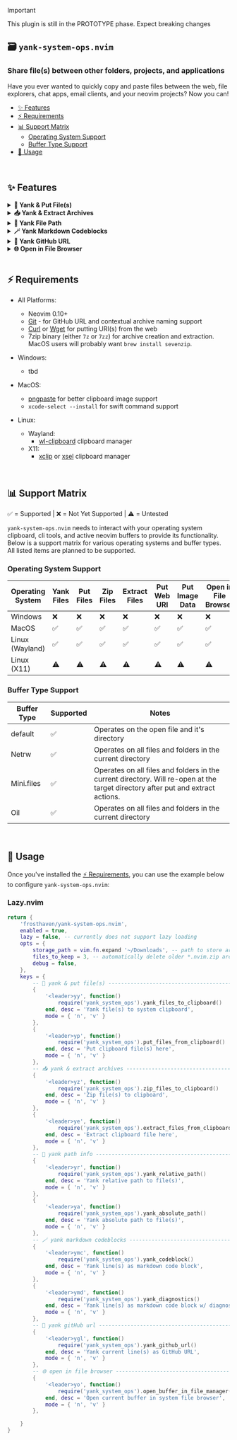 > [!IMPORTANT] 
> This plugin is still in the PROTOTYPE phase. Expect breaking changes

## 🗃️ `yank-system-ops.nvim`

### Share file(s) between other folders, projects, and applications

Have you ever wanted to quickly copy and paste files between the web, file
explorers, chat apps, email clients, and your neovim projects? Now you can!

- [✨ Features](#-features)
- [⚡️ Requirements](#️-requirements)
- [📊 Support Matrix](#-support-matrix)
  - [Operating System Support](#operating-system-support)
  - [Buffer Type Support](#buffer-type-support)
- [🚀 Usage](#-usage)

<br>

## ✨ Features

<details>
<summary><strong>🧷 Yank & Put File(s)</strong></summary>

```lua
{
    '<leader>yy', function()
        require('yank_system_ops').yank_files_to_clipboard()
    end, desc = 'Yank file(s) to system clipboard',
    mode = { 'n', 'v' }
},
```

Yank file(s) in the current supported buffer into your native system clipboard
for pasting into other applications (e.g., File Explorer, Finder, Discord,
Slack, email clients, etc.).

```lua
{
    '<leader>yp', function()
        require('yank_system_ops').put_files_from_clipboard()
    end, desc = 'Put clipboard file(s) here',
    mode = { 'n', 'v' }
},
```

Put file(s) from your system clipboard into the current supported buffer's
directory. This also supports:

- Putting URI(s) from the web (using `curl` or `wget`)

    - _Example: `https://example.com/image.png`_

- Putting Image data from the clipboard using your OS's clipboard manager

    - _Example: Right clicking an image in a web browser and selecting "Copy Image"_

</details>

<details>
<summary><strong>📥 Yank & Extract Archives</strong></summary>

```lua
{
    '<leader>yz', function()
        require('yank_system_ops').zip_files_to_clipboard()
    end, desc = 'Zip file(s) to clipboard',
    mode = { 'n', 'v' }
},
```

Compress the current supported buffer's file(s) into a `.nvim.zip` archive
located in the configured `storage_path` and copy it to your system clipboard
for pasting into other applications (e.g., File Explorer, Finder, Discord,
Slack, email clients, etc.).

```lua
{
    '<leader>ye', function()
        require('yank_system_ops').extract_files_from_clipboard()
    end, desc = 'Extract clipboard file here',
    mode = { 'n', 'v' }
},
```

Extract the contents of a supported archive format from your system clipboard
into the current supported buffer's directory.

</details>

<details>
<summary><strong>📂 Yank File Path</strong></summary>

```lua
{
    '<leader>yr', function()
        require('yank_system_ops').yank_relative_path()
    end, desc = 'Yank relative path to file(s)',
    mode = { 'n', 'v' }
},
```

Yank the cwd-relative path to the current supported buffer's file(s).

```lua
{
    '<leader>ya', function()
        require('yank_system_ops').yank_absolute_path()
    end, desc = 'Yank absolute path to file(s)',
    mode = { 'n', 'v' }
},
```

Yank the full absolute path to the current supported buffer's file(s).

</details>

<details>
<summary><strong>🪄 Yank Markdown Codeblocks</strong></summary>

```lua
{
    '<leader>ymc', function()
        require('yank_system_ops').yank_codeblock()
    end, desc = 'Yank line(s) as markdown code block',
    mode = { 'n', 'v' }
},
```

Yank selected line(s) into a language-tagged markdown code block for pasting
into markdown supported applications.

```lua
{
    '<leader>ymd', function()
        require('yank_system_ops').yank_diagnostics()
    end, desc = 'Yank line(s) as markdown code block w/ diagnostics',
    mode = { 'n', 'v' }
},
```

Yank selected line(s) into a language-tagged markdown code block for pasting
into markdown supported applications. Includes any diagnostic messages in the
selected lines.

</details>

<details>
<summary><strong>🧭 Yank GitHub URL</strong></summary>

```lua
{
    '<leader>ygl', function()
        require('yank_system_ops').yank_github_url()
    end, desc = 'Yank current line(s) as GitHub URL',
    mode = { 'n', 'v' }
},
```

Yank a GitHub URL for the current line(s) in the current supported buffer. This
respects the current branch. _Note: This only works for files that are part of a
git-tracked repository and hosted on GitHub. This will also not copy URLs for
which there are pending commits/changes._

</details>

<details>
<summary><strong>🌐 Open in File Browser</strong></summary>

```lua
{
    '<leader>yo', function()
        require('yank_system_ops').open_buffer_in_file_manager()
    end, desc = 'Open current buffer in system file browser',
    mode = { 'n', 'v' }
},
```

Open the current supported buffer's file(s) in your system's file explorer. The
explorer used depends on your OS.

</details>

<br>

## ⚡️ Requirements

- All Platforms:
    - Neovim 0.10+
    - [Git](https://git-scm.com/) - for GitHub URL and contextual archive naming support
    - [Curl](https://curl.se/) or [Wget](https://www.gnu.org/software/wget/) for
      putting URI(s) from the web
    - 7zip binary (either `7z` or `7zz`) for archive creation and extraction.
      MacOS users will probably want `brew install sevenzip`.

- Windows:
    - tbd
- MacOS: 
    - [pngpaste](https://github.com/jcsalterego/pngpaste) for better clipboard
      image support
    - `xcode-select --install` for swift command support
- Linux:
    - Wayland:
        - [wl-clipboard](https://github.com/bugaevc/wl-clipboard) clipboard
        manager
    - X11:
        - [xclip](https://github.com/astrand/xclip) or [xsel](https://github.com/kfish/xsel)
        clipboard manager

<br>

## 📊 Support Matrix

✅️ = Supported | ❌ = Not Yet Supported | ⚠️ = Untested

`yank-system-ops.nvim` needs to interact with your operating system clipboard,
cli tools, and active neovim buffers to provide its functionality. Below is a
support matrix for various operating systems and buffer types. All listed items
are planned to be supported.

### Operating System Support

| Operating System | Yank Files | Put Files | Zip Files | Extract Files | Put Web URI | Put Image Data | Open in File Browser |
|------------------|------------|-----------|-----------|---------------|-------------|----------------|----------------------|
| Windows          | ❌         | ❌        | ❌        | ❌            | ❌          | ❌             | ❌                   |
| MacOS            | ✅         | ✅        | ✅        | ✅            | ✅          | ✅             | ✅                   | 
| Linux (Wayland)  | ✅         | ✅        | ✅        | ✅            | ✅          | ✅             | ✅                   |
| Linux (X11)      | ⚠️         | ⚠️        | ⚠️        | ⚠️            | ⚠️          | ⚠️             | ⚠️                   |

### Buffer Type Support

| Buffer Type | Supported | Notes                                                      |
|-------------|-----------|------------------------------------------------------------|
| default     | ✅        | Operates on the open file and it's directory               |
| Netrw       | ✅        | Operates on all files and folders in the current directory |
| Mini.files  | ✅        | Operates on all files and folders in the current directory. Will re-open at the target directory after put and extract actions. |
| Oil         | ✅        | Operates on all files and folders in the current directory |

<br>

## 🚀 Usage

Once you've installed the [⚡️ Requirements](#️-requirements), you can use the
example below to configure `yank-system-ops.nvim`:

### Lazy.nvim

```lua
return {
    'frosthaven/yank-system-ops.nvim',
    enabled = true,
    lazy = false, -- currently does not support lazy loading
    opts = {
        storage_path = vim.fn.expand '~/Downloads', -- path to store archives
        files_to_keep = 3, -- automatically delete older *.nvim.zip archives
        debug = false,
    },
    keys = {
        -- 🧷 yank & put file(s) ----------------------------------------------
        {
            '<leader>yy', function()
                require('yank_system_ops').yank_files_to_clipboard()
            end, desc = 'Yank file(s) to system clipboard',
            mode = { 'n', 'v' }
        },
        {
            '<leader>yp', function()
                require('yank_system_ops').put_files_from_clipboard()
            end, desc = 'Put clipboard file(s) here',
            mode = { 'n', 'v' }
        },
        -- 📥 yank & extract archives -----------------------------------------
        {
            '<leader>yz', function()
                require('yank_system_ops').zip_files_to_clipboard()
            end, desc = 'Zip file(s) to clipboard',
            mode = { 'n', 'v' }
        },
        {
            '<leader>ye', function()
                require('yank_system_ops').extract_files_from_clipboard()
            end, desc = 'Extract clipboard file here',
            mode = { 'n', 'v' }
        },
        -- 📂 yank path info --------------------------------------------------
        {
            '<leader>yr', function()
                require('yank_system_ops').yank_relative_path()
            end, desc = 'Yank relative path to file(s)',
            mode = { 'n', 'v' }
        },
        {
            '<leader>ya', function()
                require('yank_system_ops').yank_absolute_path()
            end, desc = 'Yank absolute path to file(s)',
            mode = { 'n', 'v' }
        },
        -- 🪄 yank markdown codeblocks ----------------------------------------
        {
            '<leader>ymc', function()
                require('yank_system_ops').yank_codeblock()
            end, desc = 'Yank line(s) as markdown code block',
            mode = { 'n', 'v' }
        },
        {
            '<leader>ymd', function()
                require('yank_system_ops').yank_diagnostics()
            end, desc = 'Yank line(s) as markdown code block w/ diagnostics',
            mode = { 'n', 'v' }
        },
        -- 🧭 yank gitHub url -------------------------------------------------
        {
            '<leader>ygl', function()
                require('yank_system_ops').yank_github_url()
            end, desc = 'Yank current line(s) as GitHub URL',
            mode = { 'n', 'v' }
        },
        -- 🌐 open in file browser --------------------------------------------
        {
            '<leader>yo', function()
                require('yank_system_ops').open_buffer_in_file_manager()
            end, desc = 'Open current buffer in system file browser',
            mode = { 'n', 'v' }
        },

    }
}
```
